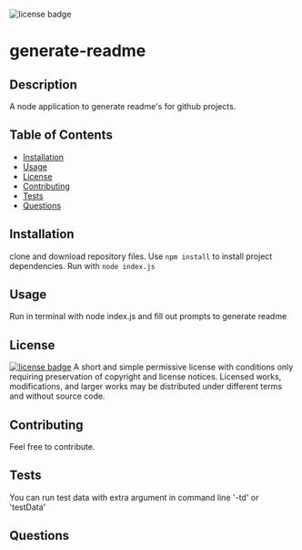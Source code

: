 ![license badge](https://img.shields.io/badge/license-MIT-yellow)
  # generate-readme
  
## Description
A node application to generate readme's for github projects.

## Table of Contents
* [Installation](#installation)
* [Usage](#usage)
* [License](#license)
* [Contributing](#contributing)
* [Tests](#tests)
* [Questions](#questions)

## Installation
clone and download repository files.  Use <code>npm install</code> to install project dependencies.  Run with <code>node index.js</code>

## Usage
Run in terminal with node index.js and fill out prompts to generate readme

## License
<a href="https://choosealicense.com/licenses/mit/"><img src="https://img.shields.io/badge/license-MIT-yellow" alt="license badge"></a>
A short and simple permissive license with conditions only requiring preservation of copyright and license notices. Licensed works, modifications, and larger works may be distributed under different terms and without source code.

## Contributing
Feel free to contribute.

## Tests
You can run test data with extra argument in command line '-td' or 'testData'

## Questions
  